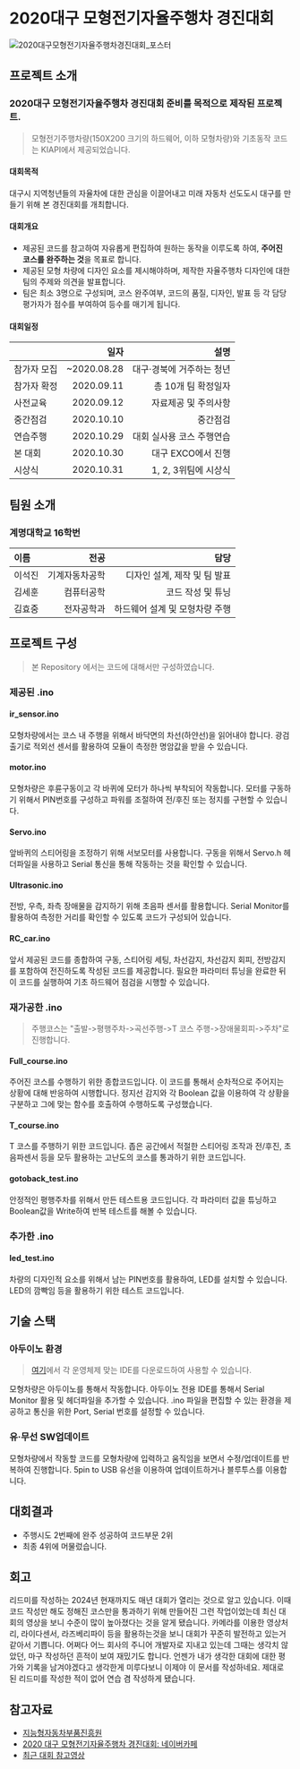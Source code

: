 # 2020대구 모형전기자율주행차 경진대회
![2020대구모형전기자율주행차경진대회_포스터](https://github.com/O22me/autonomouscarindaegu/assets/48616444/f25fb2af-d429-48f6-b3ec-5d2a3a1aa7bb)

## 프로젝트 소개
### 2020대구 모형전기자율주행차 경진대회 준비를 목적으로 제작된 프로젝트.
> 모형전기주행차량(150X200 크기의 하드웨어, 이하 모형차량)와 기초동작 코드는 KIAPI에서 제공되었습니다.

#### 대회목적
대구시 지역청년들의 자율차에 대한 관심을 이끌어내고 미래 자동차 선도도시 대구를 만들기 위해 본 경진대회를 개최합니다.
#### 대회개요
* 제공된 코드를 참고하여 자유롭게 편집하여 원하는 동작을 이루도록 하여, **주어진 코스를 완주하는 것**을 목표로 합니다.
* 제공된 모형 차량에 디자인 요소를 제시해야하며, 제작한 자율주행차 디자인에 대한 팀의 주제와 의견을 발표합니다.
* 팀은 최소 3명으로 구성되며, 코스 완주여부, 코드의 품질, 디자인, 발표 등 각 담당 평가자가 점수를 부여하여 등수를 매기게 됩니다.
#### 대회일정
||일자|설명|
|:---|---:|---:|
|참가자 모집|~2020.08.28|대구·경북에 거주하는 청년|
|참가자 확정|2020.09.11|총 10개 팀 확정일자|
|사전교육|2020.09.12|자료제공 및 주의사항|
|중간점검|2020.10.10|중간점검|
|연습주행|2020.10.29|대회 실사용 코스 주행연습|
|본 대회|2020.10.30|대구 EXCO에서 진행|
|시상식|2020.10.31|1, 2, 3위팀에 시상식|
## 팀원 소개
### 계명대학교 16학번
|이름|전공|담당|
|:---|---:|---:|
|이석진|기계자동차공학|디자인 설계, 제작 및 팀 발표|
|김세훈|컴퓨터공학|코드 작성 및 튜닝|
|김효중|전자공학과|하드웨어 설계 및 모형차량 주행|
## 프로젝트 구성
> 본 Repository 에서는 코드에 대해서만 구성하였습니다.
### 제공된 .ino
#### ir_sensor.ino
모형차량에서는 코스 내 주행을 위해서 바닥면의 차선(하얀선)을 읽어내야 합니다. 광검출기로 적외선 센서를 활용하여 모듈이 측정한 명암값을 받을 수 있습니다.
#### motor.ino
모형차량은 후륜구동이고 각 바퀴에 모터가 하나씩 부착되어 작동합니다. 모터를 구동하기 위해서 PIN번호를 구성하고 파워를 조절하여 전/후진 또는 정지를 구현할 수 있습니다.
#### Servo.ino
앞바퀴의 스티어링을 조정하기 위해 서보모터를 사용합니다. 구동을 위해서 Servo.h 헤더파일을 사용하고 Serial 통신을 통해 작동하는 것을 확인할 수 있습니다.
#### Ultrasonic.ino
전방, 우측, 좌측 장애물을 감지하기 위해 초음파 센서를 활용합니다. Serial Monitor를 활용하여 측정한 거리를 확인할 수 있도록 코드가 구성되어 있습니다.
#### RC_car.ino
앞서 제공된 코드를 종합하여 구동, 스티어링 세팅, 차선감지, 차선감지 회피, 전방감지를 포함하여 전진하도록 작성된 코드를 제공합니다. 필요한 파라미터 튜닝을 완료한 뒤 이 코드를 실행하여 기초 하드웨어 점검을 시행할 수 있습니다.
### 재가공한 .ino
> 주행코스는 "출발->평행주차->곡선주행->T 코스 주행->장애물회피->주차"로 진행합니다.
#### Full_course.ino
주어진 코스를 수행하기 위한 종합코드입니다. 이 코드를 통해서 순차적으로 주어지는 상황에 대해 반응하여 시행합니다. 
정지선 감지와 각 Boolean 값을 이용하여 각 상황을 구분하고 그에 맞는 함수를 호출하여 수행하도록 구성했습니다.
#### T_course.ino
T 코스를 주행하기 위한 코드입니다. 좁은 공간에서 적절한 스티어링 조작과 전/후진, 초음파센서 등을 모두 활용하는 고난도의 코스를 통과하기 위한 코드입니다. 
#### gotoback_test.ino
안정적인 평행주차를 위해서 만든 테스트용 코드입니다. 각 파라미터 값을 튜닝하고 Boolean값을 Write하여 반복 테스트를 해볼 수 있습니다.
### 추가한 .ino
#### led_test.ino
차량의 디자인적 요소를 위해서 남는 PIN번호를 활용하여, LED를 설치할 수 있습니다. LED의 깜빡임 등을 활용하기 위한 테스트 코드입니다. 
## 기술 스택
### 아두이노 환경
> [여기](https://www.arduino.cc/en/software)에서 각 운영체제 맞는 IDE를 다운로드하여 사용할 수 있습니다.

모형차량은 아두이노를 통해서 작동합니다. 아두이노 전용 IDE를 통해서 Serial Monitor 활용 및 헤더파일을 추가할 수 있습니다. 
.ino 파일을 편집할 수 있는 환경을 제공하고 통신을 위한 Port, Serial 번호를 설정할 수 있습니다.
### 유·무선 SW업데이트
모형차량에서 작동할 코드를 모형차량에 입력하고 움직임을 보면서 수정/업데이트를 반복하여 진행합니다. 5pin to USB 유선을 이용하여 업데이트하거나 블루투스를 이용합니다. 
## 대회결과
* 주행시도 2번째에 완주 성공하여 코드부문 2위
* 최종 4위에 머물렀습니다.
## 회고
리드미를 작성하는 2024년 현재까지도 매년 대회가 열리는 것으로 알고 있습니다. 이때 코드 작성만 해도 정해진 코스만을 통과하기 위해 만들어진 그런 작업이었는데 최신 대회의 영상을 보니 수준이 많이 높아졌다는 것을 알게 됐습니다.
카메라를 이용한 영상처리, 라이다센서, 라즈베리파이 등을 활용하는것을 보니 대회가 꾸준히 발전하고 있는거 같아서 기쁩니다. 어쩌다 어느 회사의 주니어 개발자로 지내고 있는데 그때는 생각치 않았던, 마구 작성하던 흔적이 보여 재밌기도 합니다. 언젠가 내가 생각한 대회에 대한 평가와 기록을 남겨야겠다고 생각한게 미루다보니 이제야 이 문서를 작성하네요. 제대로 된 리드미를 작성한 적이 없어 연습 겸 작성하게 됐습니다. 
## 참고자료
* [지능형자동차부품진흥원](http://www.kiapi.or.kr/index.html)
* [2020 대구 모형전기자율주행차 경진대회: 네이버카페](https://cafe.naver.com/autonomouscarindaegu)
* [최근 대회 참고영상](https://www.youtube.com/watch?v=e8Y6xgQtQc0&ab_channel=%EB%B0%95%ED%9D%AC%EC%8A%B9)